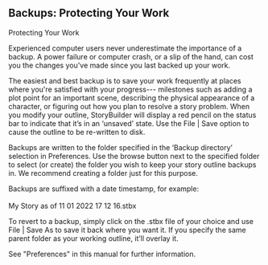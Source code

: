 ## Backups: Protecting Your Work ##
Protecting Your Work <br/>


Experienced computer users never underestimate the importance of a backup.  A power failure or computer crash, or a slip of the hand, can cost you the changes you've made since you last backed up your work. <br/>

The easiest and best backup is to save your work frequently at places where you're satisfied with your progress--- milestones such as adding a plot point for an important scene, describing the physical appearance of a character, or figuring out how you plan to resolve a story problem. When you modify your outline, StoryBuilder will display a red pencil on the status bar to indicate that  it’s in an ‘unsaved’ state. Use the File | Save option to cause the outline to be re-written to disk. <br/>

Backups are written to the folder specified in the ‘Backup directory’ selection in Preferences. Use  the browse button next to the specified folder to select (or create) the folder you wish to keep your story outline backups in. We recommend creating a folder just for this purpose. <br/>

Backups are suffixed with a date timestamp, for example: <br/>
	 <br/>
	  My Story as of 11 01 2022 17 12 16.stbx <br/>

To revert to a backup, simply click on the .stbx file of your choice and use File | Save As to save it back where you want it. If you specify the same parent folder as your working outline, it’ll overlay it. <br/>

See "Preferences" in this manual for further information. <br/>

